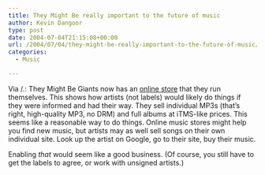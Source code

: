```yaml
---
title: They Might Be really important to the future of music
author: Kevin Dangoor
type: post
date: 2004-07-04T21:15:08+00:00
url: /2004/07/04/they-might-be-really-important-to-the-future-of-music/
categories:
  - Music

---
```

Via /.: They Might Be Giants now has an [online store][1] that they run themselves. This shows how artists (not labels) would likely do things if they were informed and had their way. They sell individual MP3s (that&#8217;s right, high-quality MP3, no DRM) and full albums at iTMS-like prices. This seems like a reasonable way to do things. Online music stores might help you find new music, but artists may as well sell songs on their own individual site. Look up the artist on Google, go to their site, buy their music.

Enabling _that_ would seem like a good business. (Of course, you still have to get the labels to agree, or work with unsigned artists.)

 [1]: http://www.theymightbegiants.com/ "They Might Be Giants - Downloads/News/Shows/Ephemera"